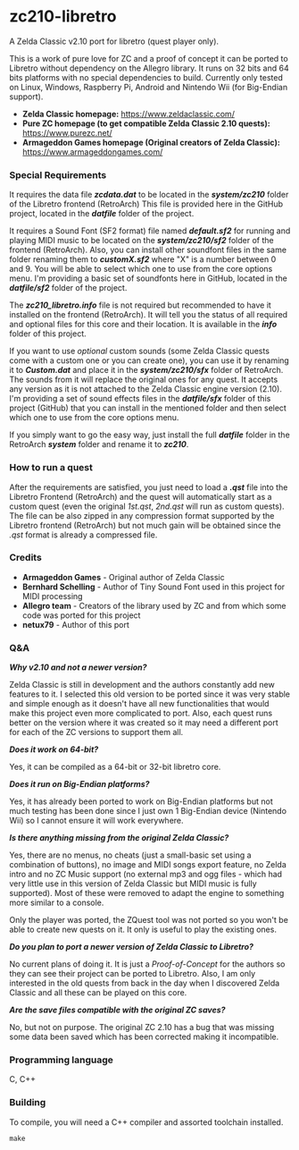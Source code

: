 # zc210-libretro
A Zelda Classic v2.10 port for libretro (quest player only).

This is a work of pure love for ZC and a proof of concept it can be ported to Libretro without dependency on the Allegro library. It runs on 32 bits and 64 bits platforms with no special dependencies to build. Currently only tested on Linux, Windows, Raspberry Pi, Android and Nintendo Wii (for Big-Endian support).

- **Zelda Classic homepage:** https://www.zeldaclassic.com/
- **Pure ZC homepage (to get compatible Zelda Classic 2.10 quests):** https://www.purezc.net/
- **Armageddon Games homepage (Original creators of Zelda Classic):** https://www.armageddongames.com/

### Special Requirements
It requires the data file ***zcdata.dat*** to be located in the ***system/zc210*** folder of the Libretro frontend (RetroArch) This file is provided here in the GitHub project, located in the ***datfile*** folder of the project.

It requires a Sound Font (SF2 format) file named ***default.sf2*** for running and playing MIDI music to be located on the ***system/zc210/sf2*** folder of the frontend (RetroArch). Also, you can install other soundfont files in the same folder renaming them to ***customX.sf2*** where "X" is a number between 0 and 9. You will be able to select which one to use from the core options menu. I'm providing a basic set of soundfonts here in GitHub, located in the ***datfile/sf2*** folder of the project.

The ***zc210_libretro.info*** file is not required but recommended to have it installed on the frontend (RetroArch). It will tell you the status of all required and optional files for this core and their location. It is available in the ***info*** folder of this project.

If you want to use _optional_ custom sounds (some Zelda Classic quests come with a custom one or you can create one), you can use it by renaming it to ***Custom.dat*** and place it in the ***system/zc210/sfx*** folder of RetroArch. The sounds from it will replace the original ones for any quest. It accepts any version as it is not attached to the Zelda Classic engine version (2.10). I'm providing a set of sound effects files in the ***datfile/sfx*** folder of this project (GitHub) that you can install in the mentioned folder and then select which one to use from the core options menu.

If you simply want to go the easy way, just install the full ***datfile*** folder in the RetroArch ***system*** folder and rename it to ***zc210***.

### How to run a quest
After the requirements are satisfied, you just need to load a ***.qst*** file into the Libretro Frontend (RetroArch) and the quest will automatically start as a custom quest (even the original _1st.qst_, _2nd.qst_ will run as custom quests). The file can be also zipped in any compression format supported by the Libretro frontend (RetroArch) but not much gain will be obtained since the _.qst_ format is already a compressed file.

### Credits
- **Armageddon Games** - Original author of Zelda Classic
- **Bernhard Schelling** - Author of Tiny Sound Font used in this project for MIDI processing
- **Allegro team** - Creators of the library used by ZC and from which some code was ported for this project
- **netux79** - Author of this port

### Q&A
***Why v2.10 and not a newer version?***

Zelda Classic is still in development and the authors constantly add new features to it. I selected this old version to be ported since it was very stable and simple enough as it doesn't have all new functionalities that would make this project even more complicated to port. Also, each quest runs better on the version where it was created so it may need a different port for each of the ZC versions to support them all.

***Does it work on 64-bit?***

Yes, it can be compiled as a 64-bit or 32-bit libretro core.

***Does it run on Big-Endian platforms?***

Yes, it has already been ported to work on Big-Endian platforms but not much testing has been done since I just own 1 Big-Endian device (Nintendo Wii) so I cannot ensure it will work everywhere.

***Is there anything missing from the original Zelda Classic?***

Yes, there are no menus, no cheats (just a small-basic set using a combination of buttons), no image and MIDI songs export feature, no Zelda intro and no ZC Music support (no external mp3 and ogg files - which had very little use in this version of Zelda Classic but MIDI music is fully supported). Most of these were removed to adapt the engine to something more similar to a console.

Only the player was ported, the ZQuest tool was not ported so you won't be able to create new quests on it. It only is useful to play the existing ones.

***Do you plan to port a newer version of Zelda Classic to Libretro?***

No current plans of doing it. It is just a _Proof-of-Concept_ for the authors so they can see their project can be ported to Libretro. Also, I am only interested in the old quests from back in the day when I discovered Zelda Classic and all these can be played on this core.

***Are the save files compatible with the original ZC saves?***

No, but not on purpose. The original ZC 2.10 has a bug that was missing some data been saved which has been corrected making it incompatible.

### Programming language
C, C++

### Building
To compile, you will need a C++ compiler and assorted toolchain installed.

	make
